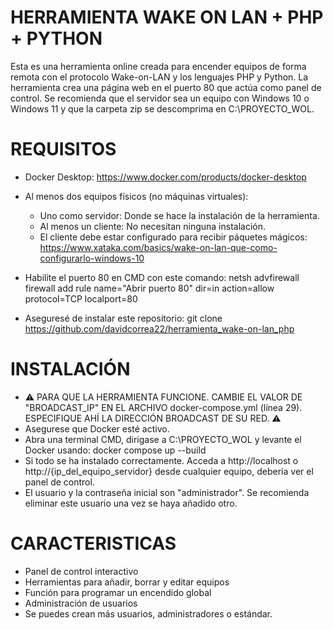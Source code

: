 # HERRAMIENTA WAKE ON LAN + PHP + PYTHON
Esta es una herramienta online creada para encender equipos de forma remota con el protocolo Wake-on-LAN y los lenguajes PHP y Python.
La herramienta crea una página web en el puerto 80 que actúa como panel de control.
Se recomienda que el servidor sea un equipo con Windows 10 o Windows 11 y que la carpeta zip se descomprima en C:\PROYECTO_WOL.

# REQUISITOS
- Docker Desktop: https://www.docker.com/products/docker-desktop
- Al menos dos equipos físicos (no máquinas virtuales):
    - Uno como servidor: Donde se hace la instalación de la herramienta.
    - Al menos un cliente: No necesitan ninguna instalación.
    - El cliente debe estar configurado para recibir páquetes mágicos: https://www.xataka.com/basics/wake-on-lan-que-como-configurarlo-windows-10

- Habilite el puerto 80 en CMD con este comando: netsh advfirewall firewall add rule name="Abrir puerto 80" dir=in action=allow protocol=TCP localport=80
- Aseguresé de instalar este repositorio: git clone https://github.com/davidcorrea22/herramienta_wake-on-lan_php

# INSTALACIÓN
- ⚠ PARA QUE LA HERRAMIENTA FUNCIONE. CAMBIE EL VALOR DE "BROADCAST_IP" EN EL ARCHIVO docker-compose.yml (línea 29). ESPECIFIQUE AHÍ LA DIRECCIÓN BROADCAST DE SU RED. ⚠
- Asegurese que Docker esté activo.
- Abra una terminal CMD, dirigase a C:\PROYECTO_WOL y levante el Docker usando: docker compose up --build
- Si todo se ha instalado correctamente. Acceda a http://localhost o http://{ip_del_equipo_servidor} desde cualquier equipo, debería ver el panel de control.
- El usuario y la contraseña inicial son "administrador". Se recomienda eliminar este usuario una vez se haya añadido otro.

# CARACTERISTICAS
- Panel de control interactivo
- Herramientas para añadir, borrar y editar equipos
- Función para programar un encendido global
- Administración de usuarios
- Se puedes crean más usuarios, administradores o estándar.
